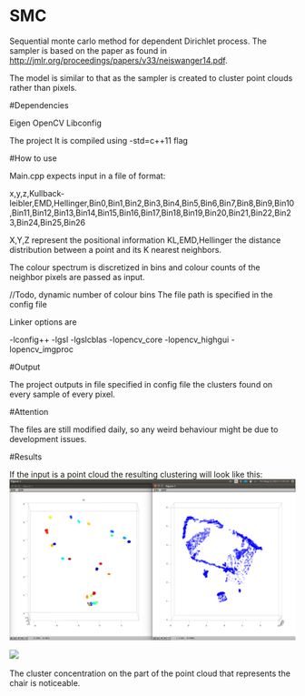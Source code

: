 # SMC

Sequential monte carlo method for dependent Dirichlet process.
The sampler is based on the paper as found in http://jmlr.org/proceedings/papers/v33/neiswanger14.pdf.

The model is similar to that as the sampler is created to cluster point clouds rather than pixels.

#Dependencies

Eigen
OpenCV
Libconfig

The project It is compiled using -std=c++11 flag

#How to use

Main.cpp expects input in a file of format:

x,y,z,Kullback-leibler,EMD,Hellinger,Bin0,Bin1,Bin2,Bin3,Bin4,Bin5,Bin6,Bin7,Bin8,Bin9,Bin10,Bin11,Bin12,Bin13,Bin14,Bin15,Bin16,Bin17,Bin18,Bin19,Bin20,Bin21,Bin22,Bin23,Bin24,Bin25,Bin26

X,Y,Z represent the positional information
KL,EMD,Hellinger the distance distribution between a point and its K nearest neighbors.

The colour spectrum is discretized in bins and colour counts of the neighbor pixels are passed as input.

//Todo, dynamic number of colour bins
The file path is specified in the config file

Linker options are

-lconfig++
-lgsl
-lgslcblas
-lopencv_core
-lopencv_highgui
-lopencv_imgproc


#Output

The project outputs in file specified in config file the clusters found on every sample of every pixel.

#Attention

The files are still modified daily, so any weird behaviour might be due to development issues.

#Results

If the input is a point cloud the resulting clustering will look like this:
![alt tag](images/initialCluster.png)

![](https://github.com/github/hadjichristslave/SMC/images/initialCluster.png)

The cluster concentration on the part of the point cloud that represents the chair is noticeable.

